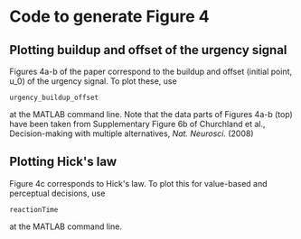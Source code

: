 # Code to generate Figure 4

## Plotting buildup and offset of the urgency signal

Figures 4a-b of the paper correspond to the buildup and offset (initial point, u_0) of the urgency signal. To plot these, use
```
urgency_buildup_offset
```
at the MATLAB command line. Note that the data parts of Figures 4a-b (top) have been taken from Supplementary Figure 6b of Churchland et al., Decision-making with multiple alternatives, *Nat. Neurosci.* (2008)

## Plotting Hick's law

Figure 4c corresponds to Hick's law. To plot this for value-based and perceptual decisions, use
```
reactionTime
```
at the MATLAB command line. 
